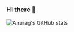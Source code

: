 
### Hi there 👋

![Anurag's GitHub stats](https://github-readme-stats.vercel.app/api?username=Li5ht&show_icons=true&theme=radical)

<!--Li5ht
**Li5ht/Li5ht** is a ✨ _special_ ✨ repository because its `README.md` (this file) appears on your GitHub profile.

Here are some ideas to get you started:

- 🔭 I’m currently working on ...
- 🌱 I’m currently learning ...
- 👯 I’m looking to collaborate on ...
- 🤔 I’m looking for help with ...
- 💬 Ask me about ...
- 📫 How to reach me: ...
- 😄 Pronouns: ...
- ⚡ Fun fact: ...
-->
